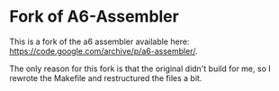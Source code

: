 # Fork of A6-Assembler

This is a fork of the a6 assembler available here: <https://code.google.com/archive/p/a6-assembler/>.

The only reason for this fork is that the original didn't build for me, so I rewrote the Makefile and restructured the files a bit.
